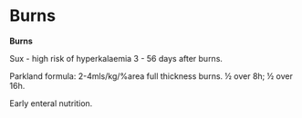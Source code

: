 ---
---
# Burns

**Burns**

Sux - high risk of hyperkalaemia 3 - 56 days after burns.

Parkland formula: 2-4mls/kg/%area full thickness burns. ½ over 8h; ½
over 16h.

Early enteral nutrition.
